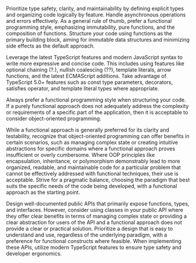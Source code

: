 Prioritize type safety, clarity, and maintainability by defining explicit types and organizing code logically by feature. Handle asynchronous operations and errors effectively. As a general rule of thumb, prefer a functional programming style, emphasizing immutability, pure functions, and the composition of functions. Structure your code using functions as the primary building block, aiming for immutable data structures and minimizing side effects as the default approach.

Leverage the latest TypeScript features and modern JavaScript syntax to write more expressive and concise code. This includes using features like optional chaining (?.), nullish coalescing (??), template literals, arrow functions, and the latest ECMAScript additions. Take advantage of TypeScript 5.0+ features such as const type parameters, decorators, satisfies operator, and template literal types where appropriate.

Always prefer a functional programming style when structuring your code. If a purely functional approach does not adequately address the complexity or requirements of a specific part of the application, then it is acceptable to consider object-oriented programming.

While a functional approach is generally preferred for its clarity and testability, recognize that object-oriented programming can offer benefits in certain scenarios, such as managing complex state or creating intuitive abstractions for specific domains where a functional approach proves insufficient or overly cumbersome. Where OOP principles like encapsulation, inheritance, or polymorphism demonstrably lead to more organized, readable, and maintainable code for a particular problem that cannot be effectively addressed with functional techniques, their use is acceptable. Strive for a pragmatic balance, choosing the paradigm that best suits the specific needs of the code being developed, with a functional approach as the starting point.

Design well-documented public APIs that primarily expose functions, types, and interfaces. However, consider using classes in your public API where they offer clear benefits in terms of managing complex state or providing a clear abstraction for users of the API and a functional approach does not provide a clear or practical solution. Prioritize a design that is easy to understand and use, regardless of the underlying paradigm, with a preference for functional constructs where feasible. When implementing these APIs, utilize modern TypeScript features to ensure type safety and developer ergonomics.
